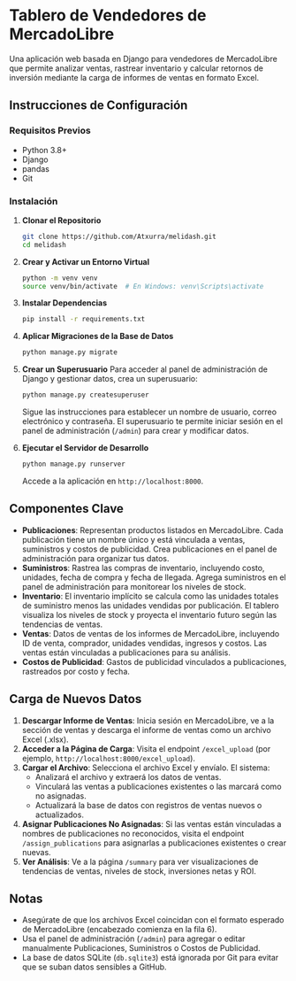 # Tablero de Vendedores de MercadoLibre

Una aplicación web basada en Django para vendedores de MercadoLibre que permite analizar ventas, rastrear inventario y calcular retornos de inversión mediante la carga de informes de ventas en formato Excel.

## Instrucciones de Configuración

### Requisitos Previos
- Python 3.8+
- Django
- pandas
- Git

### Instalación
1. **Clonar el Repositorio**
   ```bash
   git clone https://github.com/Atxurra/melidash.git
   cd melidash
   ```

2. **Crear y Activar un Entorno Virtual**
   ```bash
   python -m venv venv
   source venv/bin/activate  # En Windows: venv\Scripts\activate
   ```

3. **Instalar Dependencias**
   ```bash
   pip install -r requirements.txt
   ```

4. **Aplicar Migraciones de la Base de Datos**
   ```bash
   python manage.py migrate
   ```

5. **Crear un Superusuario**
   Para acceder al panel de administración de Django y gestionar datos, crea un superusuario:
   ```bash
   python manage.py createsuperuser
   ```
   Sigue las instrucciones para establecer un nombre de usuario, correo electrónico y contraseña. El superusuario te permite iniciar sesión en el panel de administración (`/admin`) para crear y modificar datos.

6. **Ejecutar el Servidor de Desarrollo**
   ```bash
   python manage.py runserver
   ```
   Accede a la aplicación en `http://localhost:8000`.

## Componentes Clave
- **Publicaciones**: Representan productos listados en MercadoLibre. Cada publicación tiene un nombre único y está vinculada a ventas, suministros y costos de publicidad. Crea publicaciones en el panel de administración para organizar tus datos.
- **Suministros**: Rastrea las compras de inventario, incluyendo costo, unidades, fecha de compra y fecha de llegada. Agrega suministros en el panel de administración para monitorear los niveles de stock.
- **Inventario**: El inventario implícito se calcula como las unidades totales de suministro menos las unidades vendidas por publicación. El tablero visualiza los niveles de stock y proyecta el inventario futuro según las tendencias de ventas.
- **Ventas**: Datos de ventas de los informes de MercadoLibre, incluyendo ID de venta, comprador, unidades vendidas, ingresos y costos. Las ventas están vinculadas a publicaciones para su análisis.
- **Costos de Publicidad**: Gastos de publicidad vinculados a publicaciones, rastreados por costo y fecha.

## Carga de Nuevos Datos
1. **Descargar Informe de Ventas**: Inicia sesión en MercadoLibre, ve a la sección de ventas y descarga el informe de ventas como un archivo Excel (.xlsx).
2. **Acceder a la Página de Carga**: Visita el endpoint `/excel_upload` (por ejemplo, `http://localhost:8000/excel_upload`).
3. **Cargar el Archivo**: Selecciona el archivo Excel y envíalo. El sistema:
   - Analizará el archivo y extraerá los datos de ventas.
   - Vinculará las ventas a publicaciones existentes o las marcará como no asignadas.
   - Actualizará la base de datos con registros de ventas nuevos o actualizados.
4. **Asignar Publicaciones No Asignadas**: Si las ventas están vinculadas a nombres de publicaciones no reconocidos, visita el endpoint `/assign_publications` para asignarlas a publicaciones existentes o crear nuevas.
5. **Ver Análisis**: Ve a la página `/summary` para ver visualizaciones de tendencias de ventas, niveles de stock, inversiones netas y ROI.

## Notas
- Asegúrate de que los archivos Excel coincidan con el formato esperado de MercadoLibre (encabezado comienza en la fila 6).
- Usa el panel de administración (`/admin`) para agregar o editar manualmente Publicaciones, Suministros o Costos de Publicidad.
- La base de datos SQLite (`db.sqlite3`) está ignorada por Git para evitar que se suban datos sensibles a GitHub.